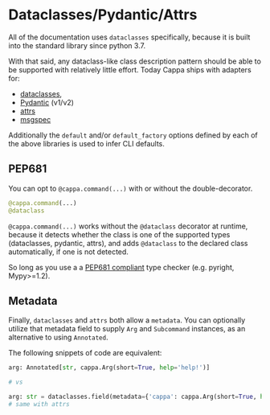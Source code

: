 # Dataclasses/Pydantic/Attrs

All of the documentation uses `dataclasses` specifically, because it is built
into the standard library since python 3.7.

With that said, any dataclass-like class description pattern should be able to
be supported with relatively little effort. Today Cappa ships with adapters for:

- [dataclasses](https://docs.python.org/3/library/dataclasses.html),
- [Pydantic](https://pydantic-docs.helpmanual.io/) (v1/v2)
- [attrs](https://www.attrs.org)
- [msgspec](jcristharif.com/msgspec)

Additionally the `default` and/or `default_factory` options defined by each of
the above libraries is used to infer CLI defaults.

## PEP681

You can opt to `@cappa.command(...)` with or without the double-decorator.

```python
@cappa.command(...)
@dataclass
```

`@cappa.command(...)` works without the `@dataclass` decorator at runtime,
because it detects whether the class is one of the supported types (dataclasses,
pydantic, attrs), and adds `@dataclass` to the declared class automatically, if
one is not detected.

So long as you use a a [PEP681 compliant](https://peps.python.org/pep-0681/)
type checker (e.g. pyright, Mypy>=1.2).

## Metadata

Finally, `dataclasses` and `attrs` both allow a `metadata`. You can optionally
utilize that metadata field to supply `Arg` and `Subcommand` instances, as an
alternative to using `Annotated`.

The following snippets of code are equivalent:

```python
arg: Annotated[str, cappa.Arg(short=True, help='help!')]

# vs

arg: str = dataclasses.field(metadata={'cappa': cappa.Arg(short=True, help='help!')})
# same with attrs
```
